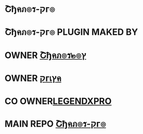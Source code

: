 # Շђคภ๏ร-קг๏ 
#   Շђคภ๏ร-קг๏ PLUGIN MAKED BY

# OWNER [Շђคภ๏ร๒๏ץ](https://github.com/thanosuser)

# OWNER [קгเץค](https://github.com/PRIYA-OS)

# CO OWNER[LEGENDXPRO](https://t.me/LegendHacker_IIN)

# MAIN REPO [Շђคภ๏ร-קг๏](https://github.com/thanosuser/THANOS-PROS)

